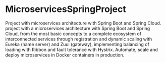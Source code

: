 # MicroservicesSpringProject
Project with microservices architecture with Spring Boot and Spring Cloud.
project with a microservices architecture with Spring Boot and Spring Cloud, 
from the most basic concepts to a complete ecosystem of interconnected services through registration and dynamic scaling with Eureka (name server) and Zuul (gateway),
implementing balancing of loading with Ribbon and fault tolerance with Hystrix. 
Automate, scale and deploy microservices in Docker containers in production.
